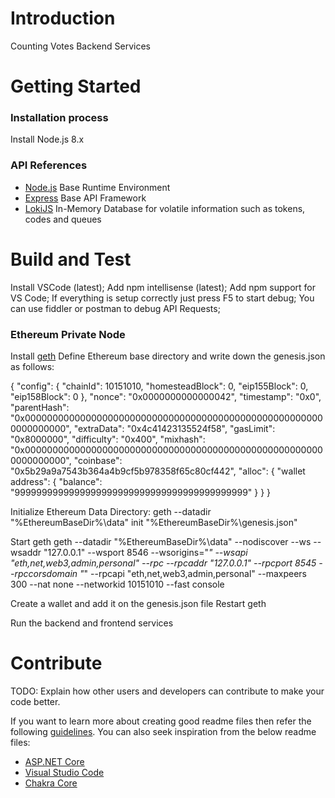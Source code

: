 # Introduction 
Counting Votes Backend Services

# Getting Started
### Installation process
Install Node.js 8.x
### API References
- [Node.js](https://nodejs.org/en/)
Base Runtime Environment
- [Express](https://expressjs.com/)
Base API Framework
- [LokiJS](http://lokijs.org/#/)
In-Memory Database for volatile information such as tokens, codes and queues

# Build and Test
Install VSCode (latest);
Add npm intellisense (latest);
Add npm support for VS Code;
If everything is setup correctly just press F5 to start debug;
You can use fiddler or postman to debug API Requests;

### Ethereum Private Node
Install [geth](https://geth.ethereum.org/)
Define Ethereum base directory and write down the genesis.json as follows:

{
    "config": {
        "chainId": 10151010,
        "homesteadBlock": 0,
        "eip155Block": 0,
        "eip158Block": 0
    },
    "nonce": "0x0000000000000042",
    "timestamp": "0x0",
    "parentHash": "0x0000000000000000000000000000000000000000000000000000000000000000",
    "extraData": "0x4c41423135524f58",
    "gasLimit": "0x8000000",
    "difficulty": "0x400",
    "mixhash": "0x0000000000000000000000000000000000000000000000000000000000000000",
    "coinbase": "0x5b29a9a7543b364a4b9cf5b978358f65c80cf442",
    "alloc": {
        "wallet address": { "balance": "9999999999999999999999999999999999999999999" }
    }
}

Initialize Ethereum Data Directory:
geth --datadir "%EthereumBaseDir%\data" init "%EthereumBaseDir%\genesis.json"

Start geth
geth --datadir "%EthereumBaseDir%\data" --nodiscover --ws --wsaddr "127.0.0.1" --wsport 8546 --wsorigins="*" --wsapi "eth,net,web3,admin,personal" --rpc --rpcaddr "127.0.0.1" --rpcport 8545  --rpccorsdomain "*" --rpcapi "eth,net,web3,admin,personal"  --maxpeers 300 --nat none --networkid 10151010 --fast console

Create a wallet and add it on the genesis.json file
Restart geth

Run the backend and frontend services


# Contribute
TODO: Explain how other users and developers can contribute to make your code better. 

If you want to learn more about creating good readme files then refer the following [guidelines](https://www.visualstudio.com/en-us/docs/git/create-a-readme). You can also seek inspiration from the below readme files:
- [ASP.NET Core](https://github.com/aspnet/Home)
- [Visual Studio Code](https://github.com/Microsoft/vscode)
- [Chakra Core](https://github.com/Microsoft/ChakraCore)